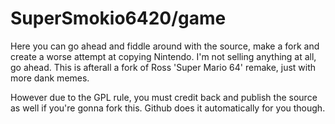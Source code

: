 # SuperSmokio6420/game
Here you can go ahead and fiddle around with the source, make a fork and create a worse attempt at copying Nintendo.
I'm not selling anything at all, go ahead. This is afterall a fork of Ross 'Super Mario 64' remake, just with more dank memes.

However due to the GPL rule, you must credit back and publish the source as well if you're gonna fork this. Github does it automatically for you though.
